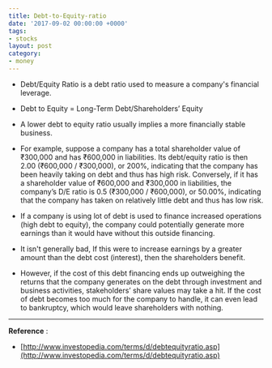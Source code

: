 ```yaml
---
title: Debt-to-Equity-ratio
date: '2017-09-02 00:00:00 +0000'
tags:
- stocks
layout: post
category:
- money 
---
```


* Debt/Equity Ratio is a debt ratio used to measure a company's financial leverage.

* Debt to Equity = Long-Term Debt/Shareholders’ Equity

* A lower debt to equity ratio usually implies a more financially stable business. 
* For example, suppose a company has a total shareholder value of ₹300,000 and has ₹600,000 in liabilities. Its debt/equity ratio is then 2.00 (₹600,000 / ₹300,000), or 200%, indicating that the company has been heavily taking on debt and thus has high risk. Conversely, if it has a shareholder value of ₹600,000 and ₹300,000 in liabilities, the company’s D/E ratio is 0.5 (₹300,000 / ₹600,000), or 50.00%, indicating that the company has taken on relatively little debt and thus has low risk.

* If a company is using lot of debt is used to finance increased operations (high debt to equity), the company could potentially generate more earnings than it would have without this outside financing. 
* It isn't generally bad, If this were to increase earnings by a greater amount than the debt cost (interest), then the shareholders benefit. 
* However, if the cost of this debt financing ends up outweighing the returns that the company generates on the debt through investment and business activities, stakeholders’ share values may take a hit. If the cost of debt becomes too much for the company to handle, it can even lead to bankruptcy, which would leave shareholders with nothing.

---
**Reference** : 
* [http://www.investopedia.com/terms/d/debtequityratio.asp](http://www.investopedia.com/terms/d/debtequityratio.asp)

